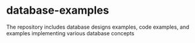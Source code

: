 # database-examples
The repository includes database designs examples, code examples, and examples implementing various database concepts
